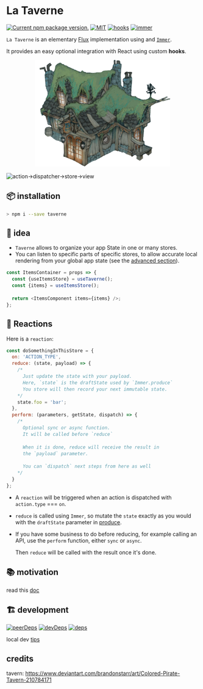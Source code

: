 # La Taverne

<a href="https://www.npmjs.com/package/taverne"><img src="https://img.shields.io/npm/v/taverne?color=%23123" alt="Current npm package version." /></a> <a href="https://www.npmjs.com/package/taverne"><img src="https://img.shields.io/github/license/uralys/taverne" alt="MIT" /></a> <a href="https://reactjs.org/docs/hooks-custom.html"><img src="https://img.shields.io/badge/react-hooks-5908d2.svg" alt="hooks" /></a> <a href="https://immerjs.github.io/immer/docs/produce"><img src="https://img.shields.io/badge/immer-produce-5908d2.svg" alt="immer" /> </a>

`La Taverne` is an elementary [Flux](https://facebook.github.io/flux/docs/in-depth-overview) implementation using and [`Immer`](https://github.com/immerjs/immer).

It provides an easy optional integration with React using custom **hooks**.

<p align="center"><img  height="280px"  src="./docs/taverne.png"></p>

![action->dispatcher->store->view](https://facebook.github.io/flux/img/overview/flux-simple-f8-diagram-1300w.png)

## 📦 installation

```sh
> npm i --save taverne
```

## 🎨 idea

- `Taverne` allows to organize your app State in one or many stores.
- You can listen to specific parts of specific stores, to allow accurate local rendering from your global app state (see the [advanced section](#-advanced-usage)).

```js
const ItemsContainer = props => {
  const {useItemsStore} = useTaverne();
  const {items} = useItemsStore();

  return <ItemsComponent items={items} />;
};
```

## 🔆 Reactions

Here is a `reaction`:

```js
const doSomethingInThisStore = {
  on: 'ACTION_TYPE',
  reduce: (state, payload) => {
    /*
      Just update the state with your payload.
      Here, `state` is the draftState used by `Immer.produce`
      You store will then record your next immutable state.
    */
    state.foo = 'bar';
  },
  perform: (parameters, getState, dispatch) => {
    /*
      Optional sync or async function.
      It will be called before `reduce`

      When it is done, reduce will receive the result in
      the `payload` parameter.

      You can `dispatch` next steps from here as well
    */
  }
};
```

- A `reaction` will be triggered when an action is dispatched with `action.type` === `on`.

- `reduce` is called using `Immer`, so mutate the `state` exactly as you would with the `draftState` parameter in [produce](https://immerjs.github.io/immer/docs/produce).

- If you have some business to do before reducing, for example calling an API, use the `perform` function, either `sync` or `async`.

  Then `reduce` will be called with the result once it's done.

## 📚 motivation

read this [doc](docs/motivation.md)

## 🏗️ development

[![peerDeps](https://david-dm.org/uralys/taverne/peer-status.svg)](https://david-dm.org/uralys/taverne?type=peer)
[![devDeps](https://david-dm.org/uralys/taverne/dev-status.svg)](https://david-dm.org/uralys/taverne?type=dev)
[![deps](https://david-dm.org/uralys/taverne/status.svg)](https://david-dm.org/uralys/taverne)

local dev [tips](docs/dev.md)

## credits

tavern: <https://www.deviantart.com/brandonstarr/art/Colored-Pirate-Tavern-210784171>

